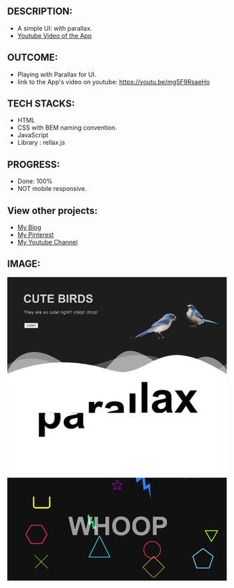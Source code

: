 
## DESCRIPTION:
- A simple UI: with parallax.
- [Youtube Video of the App](https://youtu.be/mg5F9RsaeHo)

## OUTCOME:
- Playing with Parallax for UI.
- link to the App's video on youtube: https://youtu.be/mg5F9RsaeHo

## TECH STACKS:
- HTML
- CSS with BEM naming convention.
- JavaScript
- Library : rellax.js

## PROGRESS:
- Done: 100%
- NOT mobile responsive.

## View other projects:
- [My Blog](https://hashnode.com/@marizoo)
- [My Pinterest](https://pin.it/16vGwjy)
- [My Youtube Channel](https://www.youtube.com/channel/UCfkbnM9WvHD3mjecBiGHCBQ/playlists)


## IMAGE:
![Screenshot of the App](./screenshots/js-09.parallax-play.jpg)
